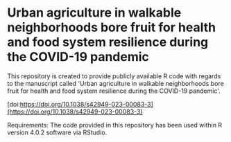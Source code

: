 # Urban agriculture in walkable neighborhoods bore fruit for health and food system resilience during the COVID-19 pandemic

This repository is created to provide publicly available R code with regards to the manuscript called 'Urban agriculture in walkable neighborhoods bore fruit for health and food system resilience during the COVID-19 pandemic'. 

[doi:https://doi.org/10.1038/s42949-023-00083-3](https://doi.org/10.1038/s42949-023-00083-3)

Requirements: The code provided in this repository has been used within R version 4.0.2 software via RStudio.
